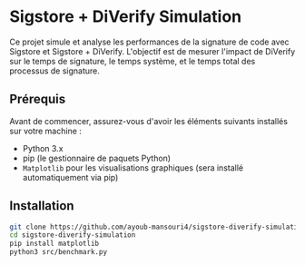 # Sigstore + DiVerify Simulation

Ce projet simule et analyse les performances de la signature de code avec Sigstore et Sigstore + DiVerify. L'objectif est de mesurer l'impact de DiVerify sur le temps de signature, le temps système, et le temps total des processus de signature.

## Prérequis

Avant de commencer, assurez-vous d'avoir les éléments suivants installés sur votre machine :

- Python 3.x
- pip (le gestionnaire de paquets Python)
- `Matplotlib` pour les visualisations graphiques (sera installé automatiquement via pip)

## Installation

   ```bash
   git clone https://github.com/ayoub-mansouri4/sigstore-diverify-simulation.git
   cd sigstore-diverify-simulation
   pip install matplotlib
   python3 src/benchmark.py

